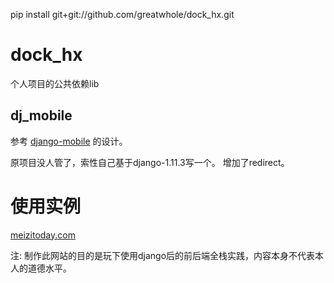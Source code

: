 pip install git+git://github.com/greatwhole/dock_hx.git

# dock_hx
个人项目的公共依赖lib

## dj_mobile
参考 [django-mobile](https://github.com/gregmuellegger/django-mobile) 的设计。

原项目没人管了，索性自己基于django-1.11.3写一个。
增加了redirect。


# 使用实例

[meizitoday.com](http://www.meizitoday.com)

注: 制作此网站的目的是玩下使用django后的前后端全栈实践，内容本身不代表本人的道德水平。
